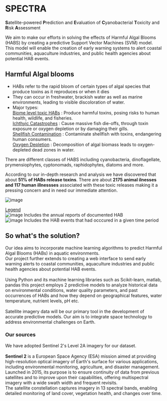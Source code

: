 # SPECTRA
**S**atellite-powered **P**rediction and **E**valuation of **C**yanobacterial **T**oxicity and **R**isk **A**ssessment
<br/>

We aim to make our efforts in solving the effects of Harmful Algal Blooms (HABS) by creating a predictive Support Vector Machines (SVM) model. This model will enable the creation of early warning systems to alert coastal communities, aquaculture industries, and public health agencies about potential HAB events.
<br/>
## Harmful Algal blooms
- HABs refer to the rapid bloom of certain types of algal species that produce toxins as it reproduces or when it dies <br/>
- They can occur in freshwater, brackish water as well as marine environments, leading to visible discoloration of water.<br/>
- Major types:<br/>
<ins>Biome level toxic HABs</ins> : Produce harmful toxins, posing risks to human health, wildlife, and fisheries.<br/>
<ins>Ichthyic Catastrophes</ins> : Cause massive fish die-offs, through toxin exposure or oxygen depletion or by damaging their gills.<br/>
<ins>Shellfish Contamination</ins> : Contaminate shellfish with toxins, endangering human consumers.<br/>
<ins>Oxygen Depletion</ins> : Decomposition of algal biomass leads to oxygen-depleted dead zones in water.<br/>

There are different classes of HABS including cyanobacteria, dinoflagellate, prymensiophytes, cyptonomads, raphidophytes, diatoms and more. <br/>

According to our in-depth research and analysis we have discovered that about **51% of HABs release toxins**. There are about **2175 animal ilnesses and 117 human illnessses** associated with these toxic releases making it a pressing concern and in need our immediate attention. <br/>

![image](https://github.com/sanjana-vivek/SPECTRA/assets/126575036/6cbaee50-4879-4668-9cb9-8477332331ec) <br/>

<ins>Legend </ins> <br/>
![image](https://github.com/sanjana-vivek/SPECTRA/assets/126575036/7b477635-e719-4df4-9d70-eb779cbbbf39)   Includes the annual reports of documented HAB<br/>
![image](https://github.com/sanjana-vivek/SPECTRA/assets/126575036/42c6fdcf-e3b8-40d8-81a2-9d158ca780ad)   Includes the HAB events that had occcured in a given time period<br/>


## So what's the solution? 
Our idea aims to incorporate machine learning algorithms to predict Harmful Algal Blooms (HABs) in aquatic environments. <br/>
Our project further extends to creating a web interface to send early warning alerts to coastal communities, aquaculture industries and public health agencies about potential HAB events. <br/><br/>
Using Python and its machine learning libraries such as Scikit-learn, matlab, pandas this project employs 2 predictive models to analyze historical data on environmental conditions, water quality parameters, and past occurrences of HABs and how they depend on geographical features,  water temperature, nutrient levels, pH etc. <br/><br/>
Satellite imagery data will be our primary tool in the development of accurate predictive models. Our aim is to integrate space technology to address environmental challenges on Earth. <br/>

### Our sources
We have adopted Sentinel 2's Level 2A imagery for our dataset. <br/><br/>
**Sentinel 2** is a European Space Agency (ESA) mission aimed at providing high-resolution optical imagery of Earth's surface for various applications, including environmental monitoring, agriculture, and disaster management.<br/> Launched in 2015, its purpose is to ensure continuity of data from previous satellites and to improve upon their capabilities, offering multispectral imagery with a wide swath width and frequent revisits.<br/> The satellite constellation captures imagery in 13 spectral bands, enabling detailed monitoring of land cover, vegetation health, and changes over time.


